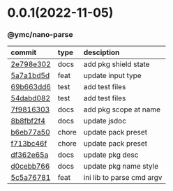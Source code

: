 <a name="0.0.1"></a>
# 0.0.1(2022-11-05)
### @ymc/nano-parse
commit|type|desciption
:----|:----|:----
[2e798e302](https://github.com/ymc-github/js-idea/commit/72e798e302b977caebaaccf983251a3051620b52)|docs|add pkg shield state
[5a7a1bd5d](https://github.com/ymc-github/js-idea/commit/c5a7a1bd5d0e09bc3443a5e504b4d3c2d09c59a7)|feat|update input type
[69b663dd6](https://github.com/ymc-github/js-idea/commit/469b663dd6c41f5f2ce7205c5a2a4c6bf42d40b5)|test|add test files
[54dabd082](https://github.com/ymc-github/js-idea/commit/954dabd0826013860fd3c704dc4a71e669481119)|test|add test files
[7f9816303](https://github.com/ymc-github/js-idea/commit/17f9816303affed7df6cf9d56cf31f4ee2c7cbd5)|docs|add pkg scope at name
[8b8fbf2f4](https://github.com/ymc-github/js-idea/commit/b8b8fbf2f407c4bf99e4143c71d07dfe424f80b3)|docs|update jsdoc
[b6eb77a50](https://github.com/ymc-github/js-idea/commit/5b6eb77a500e53d4c3d4537ed0ae9a7a16b24db9)|chore|update pack preset
[f713bc46f](https://github.com/ymc-github/js-idea/commit/5f713bc46fa68db9cc82fc6165de87196e4a6587)|chore|update pack preset
[df362e65a](https://github.com/ymc-github/js-idea/commit/cdf362e65af455a99d04f5e70e526f42dbc109c5)|docs|update pkg desc
[d0cebb766](https://github.com/ymc-github/js-idea/commit/5d0cebb76686e9641b43023052ae7f2e4079d85a)|docs|update pkg name style
[5c5a76781](https://github.com/ymc-github/js-idea/commit/a5c5a767812159ed2b521ea1325b6a5070595082)|feat|ini lib to parse cmd argv